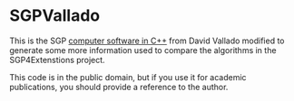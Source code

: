 SGPVallado
==========

This is the SGP <a href="http://celestrak.com/software/vallado-sw.asp">computer software in C++</a> from David Vallado modified to generate some more information used to compare the algorithms in the SGP4Extenstions project.

This code is in the public domain, but if you use it for academic publications, you should provide a reference to the author.


